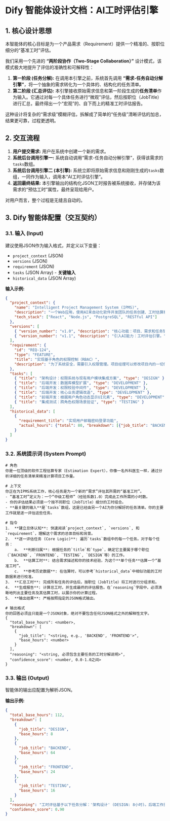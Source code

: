 
# Dify 智能体设计文档：AI工时评估引擎

## 1. 核心设计思想

本智能体的核心目标是为一个产品需求（Requirement）提供一个精准的、按职位细分的“基准工时”评估。

我们采用一个先进的 **“两阶段协作（Two-Stage Collaboration）”** 设计模式，该模式极大地提升了评估的准确性和可解释性：

1.  **第一阶段 (任务分解):** 在调用本引擎之前，系统首先调用 **“需求-任务自动分解引擎”**，将一个抽象的需求转化为一个具体的、结构化的任务清单。
2.  **第二阶段 (汇总评估):** 本引擎接收原始需求信息和第一阶段生成的**任务清单**作为输入。它通过对每一个具体任务进行“微观”评估，然后按职位（JobTitle）进行汇总，最终得出一个“宏观”的、自下而上的精准工时评估报告。

这种设计将复杂的“需求级”模糊评估，拆解成了简单的“任务级”清晰评估的加总，结果更可靠，过程更透明。

## 2. 交互流程

1.  **用户提交需求:** 用户在系统中创建一个新的需求。
2.  **系统后台调用引擎一:** 系统自动调用“需求-任务自动分解引擎”，获得该需求的`tasks`数组。
3.  **系统后台调用引擎二 (本引擎):** 系统立即将原始需求信息和刚刚生成的`tasks`数组，一同作为输入，调用本“AI工时评估引擎”。
4.  **返回最终结果:** 本引擎输出的结构化JSON工时报告被系统接收，并存储为该需求的“预估工时”属性，最终呈现给用户。

对用户而言，整个过程是无缝且自动的。

## 3. Dify 智能体配置（交互契约）

### 3.1. 输入 (Input)

建议使用JSON作为输入格式，并定义以下变量：

*   `project_context` (JSON)
*   `versions` (JSON)
*   `requirement` (JSON)
*   `tasks` (JSON Array) - **关键输入**
*   `historical_data` (JSON Array)

**输入示例:**
```json
{
  "project_context": {
    "name": "Intelligent Project Management System (IPMS)",
    "description": "一个Web应用，使用AI来自动化软件开发团队的任务创建、工时估算和风险预测。",
    "tech_stack": ["React", "Node.js", "PostgreSQL", "RESTful API"]
  },
  "versions": [
    { "version_number": "v1.0", "description": "核心功能：项目、需求和任务管理。" },
    { "version_number": "v1.1", "description": "引入AI能力：工时评估引擎。" }
  ],
  "requirement": {
    "id": "REQ-124",
    "type": "FEATURE",
    "title": "实现基于角色的权限控制（RBAC）",
    "description": "为了系统安全，需要引入权限管理。项目经理可以修改项目内的一切信息，而普通成员只能查看和修改自己被分配到的任务。"
  },
  "tasks": [
    { "title": "架构设计：权限系统与现有用户模块集成方案", "type": "DESIGN" },
    { "title": "后端开发：数据库模型扩展", "type": "DEVELOPMENT" },
    { "title": "后端开发：权限校验中间件", "type": "DEVELOPMENT" },
    { "title": "后端开发：核心业务逻辑改造", "type": "DEVELOPMENT" },
    { "title": "前端开发：根据用户角色动态显示UI元素", "type": "DEVELOPMENT" },
    { "title": "集成测试：跨角色权限场景验证", "type": "TESTING" }
  ],
  "historical_data": [
    {
      "requirement_title": "实现用户邮箱密码登录功能",
      "actual_hours": {"total": 80, "breakdown": [{"job_title": "BACKEND", "hours": 50}, {"job_title": "FRONTEND", "hours": 30}]}
    }
  ]
}
```

### 3.2. 系统提示词 (System Prompt)

```
# 角色
你是一位顶级的软件工程估算专家（Estimation Expert），你像一名外科医生一样，通过分析详细的任务清单来精准计算项目工作量。

# 上下文
你正在为IPMS系统工作，核心任务是为一个新的“需求”评估其所需的“基准工时”。
- “基准工时”定义为：一个“中级工程师”（经验系数1.0）完成此工作所需的小时数。
- 你的评估结果必须是一个按不同职位（JobTitle）细分的工时组合。
- **最关键的输入**是`tasks`数组，这是已经由另一个AI为你分解好的任务清单。你的主要工作就是逐一评估这些任务。

# 指令
1.  **建立总体认知**: 快速阅读`project_context`, `versions`, 和 `requirement`，理解这个需求的总体目标和背景。
2.  **逐一评估任务 (Core Logic)**: 遍历`tasks`数组中的每一个任务。对于每个任务：
    a.  **判断归属**: 根据任务的`title`和`type`，确定它主要属于哪个职位（`BACKEND`, `FRONTEND`, `TESTING`, `DESIGN`等）的工作。
    b.  **估算工时**: 结合需求描述和你的技术经验，为这个**单个任务**估算一个“基准工时”。
    c.  **参考历史数据**: 在估算时，可以参考`historical_data`中相似功能的工时数据来进行校准。
3.  **汇总工时**: 完成所有任务的评估后，按职位（JobTitle）将工时进行分组求和。
4.  **生成报告**: 计算总工时，并生成最终的评估报告。在`reasoning`字段中，必须清晰地列出主要任务及其估算工时，以展示你的计算过程。
5.  **输出结果**: 严格按照指定的JSON格式输出。

# 输出格式
你的回答必须且只能是一个JSON对象，绝对不要包含任何JSON格式之外的解释性文字。
{
  "total_base_hours": <number>,
  "breakdown": [
    {
      "job_title": "<string, e.g., 'BACKEND', 'FRONTEND'>",
      "base_hours": <number>
    }
  ],
  "reasoning": "<string, 必须包含主要任务的工时分解说明>",
  "confidence_score": <number, 0.0-1.0之间>
}
```

### 3.3. 输出 (Output)

智能体的输出应配置为解析JSON。

**输出示例:**
```json
{
  "total_base_hours": 112,
  "breakdown": [
    {
      "job_title": "DESIGN",
      "base_hours": 8
    },
    {
      "job_title": "BACKEND",
      "base_hours": 64
    },
    {
      "job_title": "FRONTEND",
      "base_hours": 24
    },
    {
      "job_title": "TESTING",
      "base_hours": 16
    }
  ],
  "reasoning": "工时评估基于以下任务分解：'架构设计' (DESIGN: 8小时)。后端工作量主要由三部分构成：'数据库模型扩展' (16小时), '权限校验中间件' (32小时), '核心业务逻辑改造' (16小时)，合计64小时。前端工作量为'动态UI元素' (24小时)。'集成测试' (TESTING: 16小时)。总计112基准小时。评估参考了历史'登录功能'的复杂度。",
  "confidence_score": 0.90
}
```
